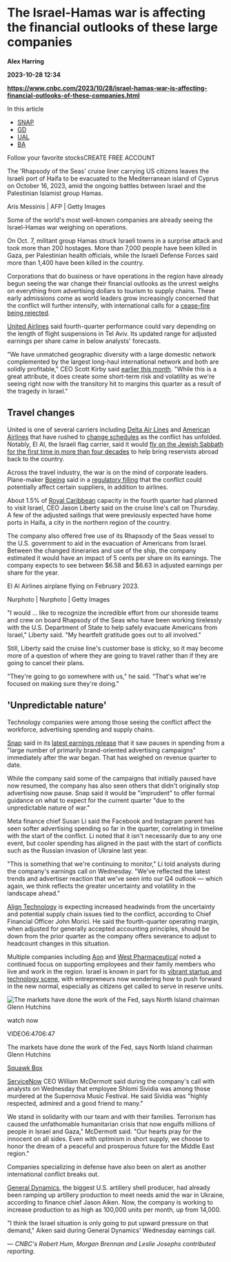 # The Israel-Hamas war is affecting the financial outlooks of these large companies
**Alex Harring**

**2023-10-28 12:34**

**https://www.cnbc.com/2023/10/28/israel-hamas-war-is-affecting-financial-outlooks-of-these-companies.html**

In this article

*   [SNAP](https://www.cnbc.com/quotes/SNAP)
*   [GD](https://www.cnbc.com/quotes/GD)
*   [UAL](https://www.cnbc.com/quotes/UAL)
*   [BA](https://www.cnbc.com/quotes/BA)

Follow your favorite stocksCREATE FREE ACCOUNT

The 'Rhapsody of the Seas' cruise liner carrying US citizens leaves the Israeli port of Haifa to be evacuated to the Mediterranean island of Cyprus on October 16, 2023, amid the ongoing battles between Israel and the Palestinian Islamist group Hamas.

Aris Messinis | AFP | Getty Images

Some of the world's most well-known companies are already seeing the Israel-Hamas war weighing on operations.

On Oct. 7, militant group Hamas struck Israeli towns in a surprise attack and took more than 200 hostages. More than 7,000 people have been killed in Gaza, per Palestinian health officials, while the Israeli Defense Forces said more than 1,400 have been killed in the country.

Corporations that do business or have operations in the region have already begun seeing the war change their financial outlooks as the unrest weighs on everything from advertising dollars to tourism to supply chains. These early admissions come as world leaders grow increasingly concerned that the conflict will further intensify, with international calls for a [cease-fire being rejected](https://www.nbcnews.com/news/world/live-blog/israel-hamas-war-live-updates-rcna122266).

[United Airlines](https://www.cnbc.com/quotes/UAL/) said fourth-quarter performance could vary depending on the length of flight suspensions in Tel Aviv. Its updated range for adjusted earnings per share came in below analysts' forecasts.

"We have unmatched geographic diversity with a large domestic network complemented by the largest long-haul international network and both are solidly profitable," CEO Scott Kirby said [earlier this month](https://www.cnbc.com/2023/10/17/united-airlines-ual-3q-2023-earnings-.html). "While this is a great attribute, it does create some short-term risk and volatility as we're seeing right now with the transitory hit to margins this quarter as a result of the tragedy in Israel."

Travel changes
--------------

United is one of several carriers including [Delta Air Lines](https://www.cnbc.com/quotes/DAL/) and [American Airlines](https://www.cnbc.com/quotes/AAL/) that have rushed to [change schedules](https://www.cnbc.com/2023/10/08/major-airlines-suspend-israel-flights-after-attacks.html) as the conflict has unfolded. Notably, El Al, the Israeli flag carrier, said it would [fly on the Jewish Sabbath for the first time in more than four decades](https://www.reuters.com/world/middle-east/israels-el-al-fly-jewish-sabbath-bring-back-army-reservists-2023-10-12/) to help bring reservists abroad back to the country.

Across the travel industry, the war is on the mind of corporate leaders. Plane-maker [Boeing](https://www.cnbc.com/quotes/BA/) said in a [regulatory filling](https://www.sec.gov/ix?doc=/Archives/edgar/data/12927/000001292723000062/ba-20230930.htm) that the conflict could potentially affect certain suppliers, in addition to airlines.

About 1.5% of [Royal Caribbean](https://www.cnbc.com/quotes/RCL/) capacity in the fourth quarter had planned to visit Israel, CEO Jason Liberty said on the cruise line's call on Thursday. A few of the adjusted sailings that were previously expected have home ports in Haifa, a city in the northern region of the country.

The company also offered free use of its Rhapsody of the Seas vessel to the U.S. government to aid in the evacuation of Americans from Israel. Between the changed itineraries and use of the ship, the company estimated it would have an impact of 5 cents per share on its earnings. The company expects to see between $6.58 and $6.63 in adjusted earnings per share for the year.

El Al Airlines airplane flying on February 2023.

Nurphoto | Nurphoto | Getty Images

"I would … like to recognize the incredible effort from our shoreside teams and crew on board Rhapsody of the Seas who have been working tirelessly with the U.S. Department of State to help safely evacuate Americans from Israel," Liberty said. "My heartfelt gratitude goes out to all involved."

Still, Liberty said the cruise line's customer base is sticky, so it may become more of a question of where they are going to travel rather than if they are going to cancel their plans.

"They're going to go somewhere with us," he said. "That's what we're focused on making sure they're doing."

'Unpredictable nature'
----------------------

Technology companies were among those seeing the conflict affect the workforce, advertising spending and supply chains.

[Snap](https://www.cnbc.com/quotes/SNAP/) said in its [latest earnings release](https://investor.snap.com/news/news-details/2023/Snap-Inc.-Announces-Third-Quarter-2023-Financial-Results/default.aspx) that it saw pauses in spending from a "large number of primarily brand-oriented advertising campaigns" immediately after the war began. That has weighed on revenue quarter to date.

While the company said some of the campaigns that initially paused have now resumed, the company has also seen others that didn't originally stop advertising now pause. Snap said it would be "imprudent" to offer formal guidance on what to expect for the current quarter "due to the unpredictable nature of war."

Meta finance chief Susan Li said the Facebook and Instagram parent has seen softer advertising spending so far in the quarter, correlating in timeline with the start of the conflict. Li noted that it isn't necessarily due to any one event, but cooler spending has aligned in the past with the start of conflicts such as the Russian invasion of Ukraine last year.

"This is something that we're continuing to monitor," Li told analysts during the company's earnings call on Wednesday. "We've reflected the latest trends and advertiser reaction that we've seen into our Q4 outlook — which again, we think reflects the greater uncertainty and volatility in the landscape ahead."

[Align Technology](https://www.cnbc.com/quotes/ALGN/) is expecting increased headwinds from the uncertainty and potential supply chain issues tied to the conflict, according to Chief Financial Officer John Morici. He said the fourth-quarter operating margin, when adjusted for generally accepted accounting principles, should be down from the prior quarter as the company offers severance to adjust to headcount changes in this situation.

Multiple companies including [Aon](https://www.cnbc.com/quotes/AON/) and [West Pharmaceutical](https://www.cnbc.com/quotes/WST/) noted a continued focus on supporting employees and their family members who live and work in the region. Israel is known in part for its [vibrant startup and technology scene](https://www.cnbc.com/2023/10/13/israels-tech-community-responds-to-israel-hamas-war.html), with entrepreneurs now wondering how to push forward in the new normal, especially as citizens get called to serve in reserve units.

![The markets have done the work of the Fed, says North Island chairman Glenn Hutchins](https://image.cnbcfm.com/api/v1/image/107320040-16977242451697724241-31662040639-1080pnbcnews.jpg?v=1697724656&w=750&h=422&vtcrop=y)

watch now

VIDEO6:4706:47

The markets have done the work of the Fed, says North Island chairman Glenn Hutchins

[Squawk Box](https://www.cnbc.com/squawk-box-us/)

[ServiceNow](https://www.cnbc.com/quotes/NOW/) CEO William McDermott said during the company's call with analysts on Wednesday that employee Shlomi Sividia was among those murdered at the Supernova Music Festival. He said Sividia was "highly respected, admired and a good friend to many."

We stand in solidarity with our team and with their families. Terrorism has caused the unfathomable humanitarian crisis that now engulfs millions of people in Israel and Gaza," McDermott said. "Our hearts pray for the innocent on all sides. Even with optimism in short supply, we choose to honor the dream of a peaceful and prosperous future for the Middle East region."

Companies specializing in defense have also been on alert as another international conflict breaks out.

[General Dynamics](https://www.cnbc.com/quotes/GD/), the biggest U.S. artillery shell producer, had already been ramping up artillery production to meet needs amid the war in Ukraine, according to finance chief Jason Aiken. Now, the company is working to increase production to as high as 100,000 units per month, up from 14,000.

"I think the Israel situation is only going to put upward pressure on that demand," Aiken said during General Dynamics' Wednesday earnings call.

_— CNBC's Robert Hum, Morgan Brennan and Leslie Josephs contributed reporting._